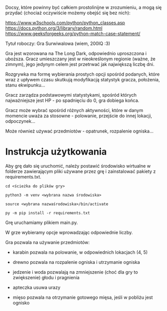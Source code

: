 Docsy, które powinny być całkiem prostolinijne w zrozumieniu, a mogą się przydać (chociaż oczywiście możemy obejść się bez nich):

https://www.w3schools.com/python/python_classes.asp
https://docs.python.org/3/library/random.html
https://www.geeksforgeeks.org/python-match-case-statement/


Tytuł roboczy: Gra Surwiwalowa (wiem, 200IQ :3)

Gra jest wzorowana na The Long Dark, odpowiednio uproszczona i uboższa.
Gracz umieszczany jest w nieokreślonym regionie (ważne, że zimnym),
jego jedynym celem jest przetrwać jak największą liczbę dni.

Rozgrywka ma formę wybierania prostych opcji spośród podanych, które
wraz z upływem czasu skutkują modyfikacją statystyk gracza, położenia,
stanu ekwipunku...

Gracz zarządza podstawowymi statystykami, spośród których najważniejsze
jest HP - po spadnięciu do 0, gra dobiega końca.

Gracz może wybrać spośród różnych aktywności, które w danym momencie
uważa za stosowne - polowanie, przejście do innej lokacji, odpoczynek...

Może również używać przedmiotów - opatrunek, rozpalenie ogniska...

# **Instrukcja użytkowania**

Aby grę dało się uruchomić, należy postawić środowisko wirtualne w folderze
zawierającym pliki używane przez grę i zainstalować pakiety z requirements.txt.

`cd <ścieżka do plików gry>`

`python3 -m venv <wybrana nazwa środowiska>`

`source <wybrana nazwaśrodowiska>/bin/activate`

`py -m pip install -r requirements.txt`

Grę uruchamiamy plikiem main.py.

W grze wybieramy opcje wprowadzając odpowiednie liczby.

Gra pozwala na używanie przedmiotów:

- karabin pozwala na polowanie, w odpowiednich lokacjach (4, 5)

- drewno pozwala na rozpalenie ogniska i utrzymanie ogniska

- jedzenie i woda pozwalają na zmniejszenie (choć dla gry to zwiększenie)
głodu i pragnienia

- apteczka usuwa urazy
- mięso pozwala na otrzymanie gotowego mięsa, jeśli w pobliżu jest ognisko

